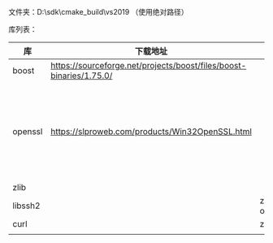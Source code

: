 文件夹：D:\sdk\cmake_build\vs2019  （使用绝对路径）



库列表：

| 库      | 下载地址                                                     | 依赖          | 说明                                          |
| ------- | ------------------------------------------------------------ | ------------- | --------------------------------------------- |
| boost   | https://sourceforge.net/projects/boost/files/boost-binaries/1.75.0/ |               |                                               |
| openssl | https://slproweb.com/products/Win32OpenSSL.html              |               | 安装的时候不要勾选：‘拷贝dll/bin到系统文件夹’ |
| zlib    |                                                              |               |                                               |
| libssh2 |                                                              | zlib, openssl |                                               |
| curl    |                                                              | zlib,libssh2  |                                               |
|         |                                                              |               |                                               |



